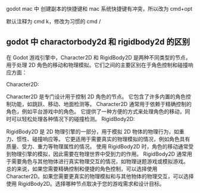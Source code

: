 godot mac 中 创建副本的快捷键和 mac 系统快捷键有冲突，所以改为 cmd+opt

默认注释为 cmd k，修改为习惯的 cmd /

## godot 中 charactorbody2d 和 rigidbody2d 的区别

在 Godot 游戏引擎中，Character2D 和 RigidBody2D 是两种不同类型的节点，用于处理 2D 角色的移动和物理模拟。它们之间的主要区别在于角色控制和碰撞响应方面：

Character2D:

Character2D 是专门设计用于控制 2D 角色的节点。
它包含了许多内置的角色控制功能，如跳跃、移动、地面检测等。
Character2D 通常用于依赖于精确控制的角色，例如平台游戏中的角色。
它提供了一种方便的方式来处理角色的移动，同时可以轻松处理各种情况下的碰撞检测。
RigidBody2D:

RigidBody2D 是 2D 物理引擎的一部分，用于模拟 2D 物体的物理行为，如重力、惯性、碰撞响应等。
它更适用于需要真实的物理模拟的情况，例如角色具有质量、受力、重力等物理属性的情况。
使用 RigidBody2D 时，角色的移动通常受到物理引擎的模拟，因此需要在物理世界中受到力的作用。
RigidBody2D 通常用于需要角色与其他物体进行真实物理交互的情况，如物理谜题游戏或模拟游戏。
总的来说，如果您需要精确控制和便捷的角色控制，可以选择使用 Character2D。如果您需要更真实的物理模拟和与其他物体的物理交互，可以选择使用 RigidBody2D。选择哪种节点取决于您的游戏需求和设计目标。
